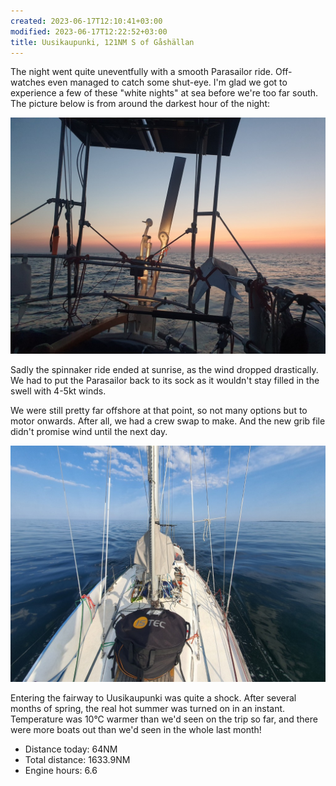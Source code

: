 ```yaml
---
created: 2023-06-17T12:10:41+03:00
modified: 2023-06-17T12:22:52+03:00
title: Uusikaupunki, 121NM S of Gåshällan
---
```


The night went quite uneventfully with a smooth Parasailor ride. Off-watches even managed to catch some shut-eye. I'm glad we got to experience a few of these "white nights" at sea before we're too far south. The picture below is from around the darkest hour of the night:

![Image](../2023/48c2bf00850f4d8c2713f2704a1814e2.jpg)

Sadly the spinnaker ride ended at sunrise, as the wind dropped drastically. We had to put the Parasailor back to its sock as it wouldn't stay filled in the swell with 4-5kt winds.

We were still pretty far offshore at that point, so not many options but to motor onwards. After all, we had a crew swap to make. And the new grib file didn't promise wind until the next day.

![Image](../2023/0f5f5179e755e522e3d5217f1453c8f7.jpg)

Entering the fairway to Uusikaupunki was quite a shock. After several months of spring, the real hot summer was turned on in an instant. Temperature was 10°C warmer than we'd seen on the trip so far, and there were more boats out than we'd seen in the whole last month!

* Distance today: 64NM
* Total distance: 1633.9NM
* Engine hours: 6.6
